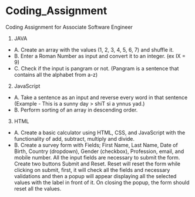 # Coding_Assignment
Coding Assignment for Associate Software Engineer 

1. JAVA
* A. Create an array with the values (1, 2, 3, 4, 5, 6, 7) and shuffle it.
* B. Enter a Roman Number as input and convert it to an integer. (ex IX = 9)
* C. Check if the input is pangram or not. (Pangram is a sentence that contains all the alphabet from a-z)


2. JavaScript
* A. Take a sentence as an input and reverse every word in that sentence (Example - This is a sunny day > shiT si a ynnus yad.)
* B. Perform sorting of an array in descending order.


3. HTML
* A. Create a basic calculator using HTML, CSS, and JavaScript with the functionality of add, subtract, multiply and divide.
* B. Create a survey form with Fields; First Name, Last Name, Date of Birth, Country (dropdown), Gender (checkbox), Profession, email, and mobile number. All the input fields are necessary to submit the form. Create two buttons Submit and Reset. Reset will reset the form while clicking on submit, first, it will check all the fields and necessary validations and then a popup will appear displaying all the selected values with the label in front of it. On closing the popup, the form should reset all the values.
